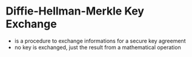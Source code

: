 # Diffie-Hellman-Merkle Key Exchange

- is a procedure to exchange informations for a secure key agreement
- no key is exchanged, just the result from a mathematical operation
